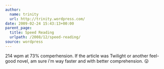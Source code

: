```yaml
---
author:
  name: trinity
  url: http://trinity.wordpress.com/
date: 2009-02-24 15:43:13+00:00
parent_page:
  title: Speed Reading
  urlpath: /2008/12/speed-reading/
source: wordpress
---
```


214 wpm at 73% comperhension.  If the article was Twilight or another feel-good novel, am sure i'm way faster and with better comprehension. 😛